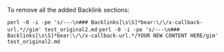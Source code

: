 To remove all the added Backlink sections:

`perl -0 -i -pe 's/---\n### Backlinks[\s\S]*bear:\/\/x-callback-url.*//gim' test_original2.md`
`perl -0 -i -pe 's/---\n### Backlinks[\s\S]*bear:\/\/x-callback-url.*/YOUR NEW CONTENT HERE/gim' test_original2.md`
